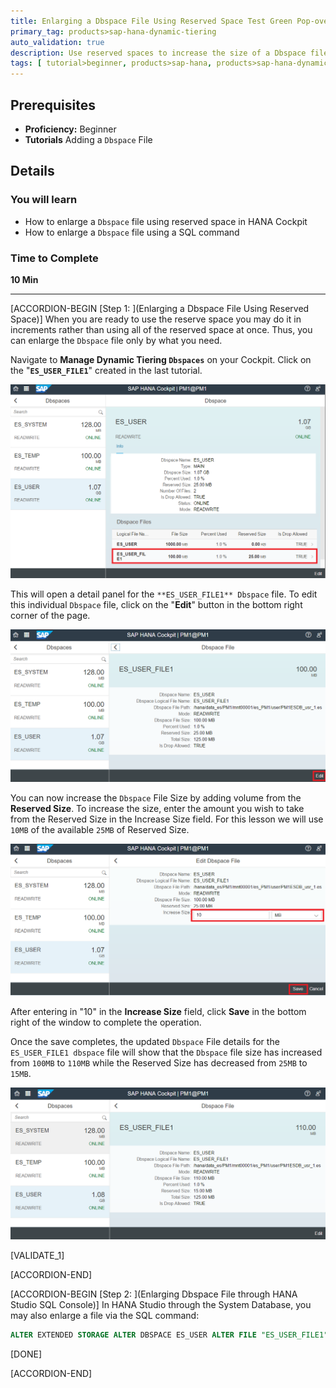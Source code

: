 ```yaml
---
title: Enlarging a Dbspace File Using Reserved Space Test Green Pop-over Twelve
primary_tag: products>sap-hana-dynamic-tiering
auto_validation: true
description: Use reserved spaces to increase the size of a Dbspace file
tags: [ tutorial>beginner, products>sap-hana, products>sap-hana-dynamic-tiering, products>sap-hana-studio, topic>big-data, topic>sql ]
---
```


## Prerequisites
 - **Proficiency:** Beginner
 - **Tutorials** Adding a `Dbspace` File

## Details
### You will learn
  - How to enlarge a `Dbspace` file using reserved space in HANA Cockpit
  - How to enlarge a `Dbspace` file using a SQL command

### Time to Complete
 **10 Min**

 ---
[ACCORDION-BEGIN [Step 1: ](Enlarging a Dbspace File Using Reserved Space)]
When you are ready to use the reserve space you may do it in increments rather than using all of the reserved space at once. Thus, you can enlarge the `Dbspace` file only by what you need.

Navigate to **Manage Dynamic Tiering `Dbspaces`** on your Cockpit. Click on the "**`ES_USER_FILE1`**" created in the last tutorial.

![View ES_USER_FILE1](view_es_file.png)

This will open a detail panel for the `**ES_USER_FILE1** Dbspace` file. To edit this individual `Dbspace` file, click on the "**Edit**" button in the bottom right corner of the page.

![Edit ES_USER_FILE1](edit_es_file.png)

You can now increase the `Dbspace` File Size by adding volume from the **Reserved Size**. To increase the size, enter the amount you wish to take from the Reserved Size in the Increase Size field. For this lesson we will use `10MB` of the available `25MB` of Reserved Size.

![Increase Size](increase-size.png)

After entering in "10" in the **Increase Size** field, click **Save** in the bottom right of the window to complete the operation.

Once the save completes, the updated `Dbspace` File details for the `ES_USER_FILE1 dbspace` file will show that the `Dbspace` file size has increased from `100MB` to `110MB` while the Reserved Size has decreased from `25MB` to `15MB`.

![New Size](new_db_size.png)

[VALIDATE_1]

[ACCORDION-END]

[ACCORDION-BEGIN [Step 2: ](Enlarging Dbspace File through HANA Studio SQL Console)]
In HANA Studio through the System Database, you may also enlarge a file via the SQL command:

```sql
ALTER EXTENDED STORAGE ALTER DBSPACE ES_USER ALTER FILE "ES_USER_FILE1" ADD 10 MB;
```

[DONE]

[ACCORDION-END]
